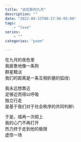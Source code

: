 ```yaml
---
title: "达拉斯的九月"
description: ""
date: "2022-09-23T00:37:06-05:00"
tags: 
    - "love"
series: 
    - ""
categories: "poem"

---
```

在九月的夜色里\
我疲惫地像一条狗\
群星黯淡\
我们的距离是一条互相折磨的弧线\

我永远想靠近\
足够近而得以呼吸\
独立行走\
是基于我们对于社会秩序的共同判断\

于是，墙再一次砌上\
我的心门不再打开\
热力终于走到他的极限\
虚惊一场
